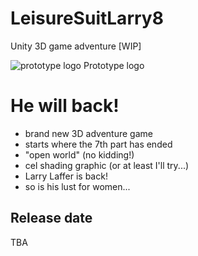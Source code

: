 # LeisureSuitLarry8
Unity 3D game adventure [WIP]

![prototype logo](https://i.imgur.com/oQhxb9T.png)
Prototype logo

# He will back!
- brand new 3D adventure game
- starts where the 7th part has ended
- "open world" (no kidding!)
- cel shading graphic (or at least I'll try...)
- Larry Laffer is back!
- so is his lust for women...

## Release date
TBA
